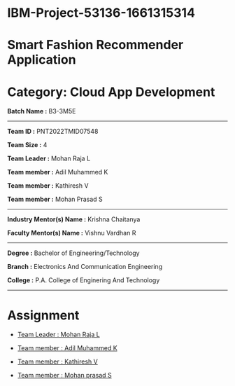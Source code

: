 # IBM-Project-53136-1661315314
# Smart Fashion Recommender Application
# Category: Cloud App Development
**Batch Name :** B3-3M5E

-----------------------------------------------------------------
**Team ID :** PNT2022TMID07548

**Team Size :** 4

**Team Leader :** Mohan Raja L

**Team member :** Adil Muhammed K

**Team member :** Kathiresh V

**Team member :** Mohan Prasad S

----------------------------------------------------------------

**Industry Mentor(s) Name :** Krishna Chaitanya

**Faculty Mentor(s) Name :** Vishnu Vardhan R

----------------------------------------------------------------

**Degree :** Bachelor of Engineering/Technology

**Branch :** Electronics And Communication Engineering

**College :** P.A. College of Enginering And Technology

----------------------------------------------------------------

# Assignment

- [Team Leader : Mohan Raja L](https://github.com/IBM-EPBL/IBM-Project-53136-1661315314/tree/main/Assessement/Mohanraja%20L)

- [Team member : Adil Muhammed K](https://github.com/IBM-EPBL/IBM-Project-53136-1661315314/tree/main/Assessement/Adil)

- [Team member : Kathiresh V](https://github.com/IBM-EPBL/IBM-Project-53136-1661315314/tree/main/Assessement/Kathiresh)

- [Team member : Mohan prasad S](https://github.com/IBM-EPBL/IBM-Project-53136-1661315314/tree/main/Assessement/Mohan%20prasad)
